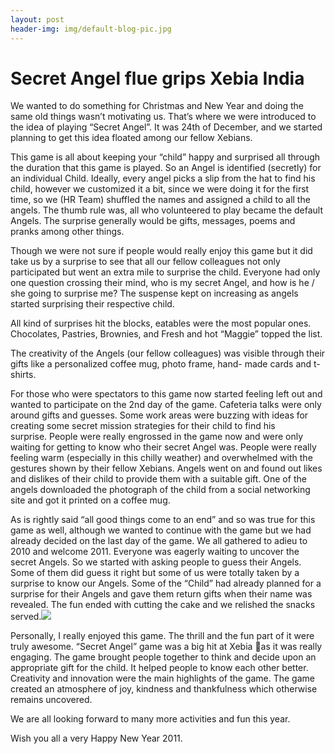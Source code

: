 ```yaml
---
layout: post
header-img: img/default-blog-pic.jpg
---
```


# Secret Angel flue grips Xebia India

We wanted to do something for Christmas and New Year and doing the same old things wasn’t motivating us. That’s where we were introduced to the idea of playing “Secret Angel”. It was 24th of December, and we started planning to get this idea floated among our fellow Xebians.

This game is all about keeping your “child” happy and surprised all through the duration that this game is played. So an Angel is identified (secretly) for an individual Child. Ideally, every angel picks a slip from the hat to find his child, however we customized it a bit, since we were doing it for the first time, so we (HR Team) shuffled the names and assigned a child to all the angels. The thumb rule was, all who volunteered to play became the default Angels. The surprise generally would be gifts, messages, poems and pranks among other things. 

Though we were not sure if people would really enjoy this game but it did take us by a surprise to see that all our fellow colleagues not only participated but went an extra mile to surprise the child. Everyone had only one question crossing their mind, who is my secret Angel, and how is he / she going to surprise me? The suspense kept on increasing as angels started surprising their respective child.

All kind of surprises hit the blocks, eatables were the most popular ones. Chocolates, Pastries, Brownies, and Fresh and hot “Maggie” topped the list.

The creativity of the Angels (our fellow colleagues) was visible through their gifts like a personalized coffee mug, photo frame, hand- made cards and t-shirts.

For those who were spectators to this game now started feeling left out and wanted to participate on the 2nd day of the game. Cafeteria talks were only around gifts and guesses. Some work areas were buzzing with ideas for creating some secret mission strategies for their child to find his surprise. People were really engrossed in the game now and were only waiting for getting to know who their secret Angel was. People were really feeling warm (especially in this chilly weather) and overwhelmed with the gestures shown by their fellow Xebians. Angels went on and found out likes and dislikes of their child to provide them with a suitable gift. One of the angels downloaded the photograph of the child from a social networking site and got it printed on a coffee mug.

As is rightly said “all good things come to an end” and so was true for this game as well, although we wanted to continue with the game but we had already decided on the last day of the game. We all gathered to adieu to 2010 and welcome 2011. Everyone was eagerly waiting to uncover the secret Angels. So we started with asking people to guess their Angels. Some of them did guess it right but some of us were totally taken by a surprise to know our Angels. Some of the “Child” had already planned for a surprise for their Angels and gave them return gifts when their name was revealed. The fun ended with cutting the cake and we relished the snacks served.![](/wp-content/uploads/2011/01/Secret-Angel-at-Christmas-Time4-300x212.jpg)

Personally, I really enjoyed this game. The thrill and the fun part of it were truly awesome. “Secret Angel” game was a big hit at Xebia as it was really engaging. The game brought people together to think and decide upon an appropriate gift for the child. It helped people to know each other better. Creativity and innovation were the main highlights of the game. The game created an atmosphere of joy, kindness and thankfulness which otherwise remains uncovered. 

We are all looking forward to many more activities and fun this year.

Wish you all a very Happy New Year 2011.